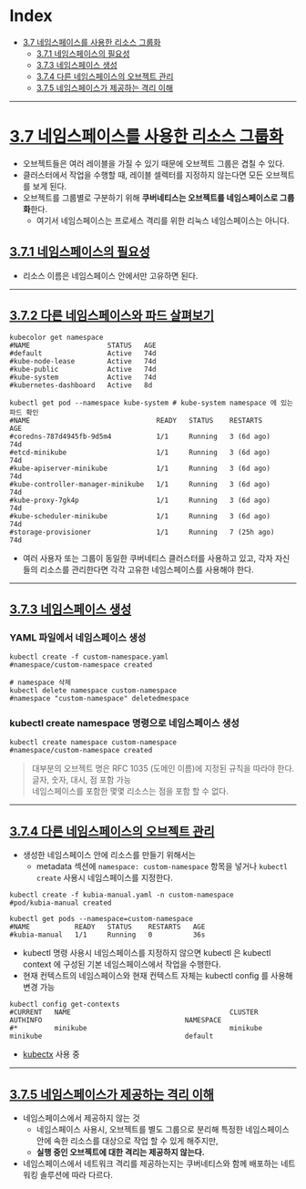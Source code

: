 # Index
* [3.7 네임스페이스를 사용한 리소스 그룹화](#37-네임스페이스를-사용한-리소스-그룹화)
  * [3.7.1 네임스페이스의 필요성](#371-네임스페이스의-필요성)
  * [3.7.3 네임스페이스 생성](#373-네임스페이스-생성)
  * [3.7.4 다른 네임스페이스의 오브젝트 관리](#374-다른-네임스페이스의-오브젝트-관리)
  * [3.7.5 네임스페이스가 제공하는 격리 이해](#375-네임스페이스가-제공하는-격리-이해)

---

# [3.7 네임스페이스를 사용한 리소스 그룹화](#Index)
* 오브젝트들은 여러 레이블을 가질 수 있기 때문에 오브젝트 그룹은 겹칠 수 있다.
* 클러스터에서 작업을 수행할 때, 레이블 셀렉터를 지정하지 않는다면 모든 오브젝트를 보게 된다.
* 오브젝트를 그룹별로 구분하기 위해 **쿠버네티스는 오브젝트를 네임스페이스로 그룹화**한다.
  * 여기서 네임스페이스는 프로세스 격리를 위한 리눅스 네임스페이스는 아니다.


## [3.7.1 네임스페이스의 필요성](#Index)
* 리소스 이름은 네임스페이스 안에서만 고유하면 된다.

---

## [3.7.2 다른 네임스페이스와 파드 살펴보기](#Index)

```shell
kubecolor get namespace
#NAME                   STATUS   AGE
#default                Active   74d
#kube-node-lease        Active   74d
#kube-public            Active   74d
#kube-system            Active   74d
#kubernetes-dashboard   Active   8d

kubectl get pod --namespace kube-system # kube-system namespace 에 있는 파드 확인
#NAME                               READY   STATUS    RESTARTS      AGE
#coredns-787d4945fb-9d5m4           1/1     Running   3 (6d ago)    74d
#etcd-minikube                      1/1     Running   3 (6d ago)    74d
#kube-apiserver-minikube            1/1     Running   3 (6d ago)    74d
#kube-controller-manager-minikube   1/1     Running   3 (6d ago)    74d
#kube-proxy-7gk4p                   1/1     Running   3 (6d ago)    74d
#kube-scheduler-minikube            1/1     Running   3 (6d ago)    74d
#storage-provisioner                1/1     Running   7 (25h ago)   74d
```

* 여러 사용자 또는 그룹이 동일한 쿠버네티스 클러스터를 사용하고 있고, 각자 자신들의 리소스를 관리한다면 각각 고유한 네임스페이스를 사용해야 한다.

---

## [3.7.3 네임스페이스 생성](#Index)

### YAML 파일에서 네임스페이스 생성

```shell
kubectl create -f custom-namespace.yaml
#namespace/custom-namespace created

# namespace 삭제
kubectl delete namespace custom-namespace
#namespace "custom-namespace" deletedmespace
```

### kubectl create namespace 명령으로 네임스페이스 생성
```shell
kubectl create namespace custom-namespace
#namespace/custom-namespace created
```

> 대부분의 오브젝트 명은 RFC 1035 (도메인 이름)에 지정된 규칙을 따라야 한다.  
> 글자, 숫자, 대시, 점 포함 가능  
> 네임스페이스를 포함한 몇몇 리소스는 점을 포함 할 수 없다.

---

## [3.7.4 다른 네임스페이스의 오브젝트 관리](#Index)

* 생성한 네임스페이스 안에 리소스를 만들기 위해서는
  * metadata  섹션에 `namespace: custom-namespace` 항목을 넣거나 `kubectl create` 사용시 네임스페이스를 지정한다.

```shell
kubectl create -f kubia-manual.yaml -n custom-namespace
#pod/kubia-manual created

kubectl get pods --namespace=custom-namespace
#NAME           READY   STATUS    RESTARTS   AGE
#kubia-manual   1/1     Running   0          36s
```
* kubectl 명령 사용시 네임스페이스를 지정하지 않으면 kubectl 은 kubectl context 에 구성된 기본 네임스페이스에서 작업을 수행한다.
* 현재 컨텍스트의 네임스페이스와 현재 컨텍스트 자체는 kubectl config 를 사용해 변경 가능

```shell
kubectl config get-contexts
#CURRENT   NAME                                       CLUSTER                                    AUTHINFO                                   NAMESPACE
#*         minikube                                   minikube                                   minikube                                   default
```

* [kubectx](https://github.com/ahmetb/kubectx) 사용 중

---

## [3.7.5 네임스페이스가 제공하는 격리 이해](#Index)
* 네임스페이스에서 제공하지 않는 것
  * 네임스페이스 사용시, 오브젝트를 별도 그룹으로 분리해 특정한 네임스페이스 안에 속한 리소스를 대상으로 작업 할 수 있게 해주지만,
  * **실행 중인 오브젝트에 대한 격리는 제공하지 않는다.**
* 네임스페이스에서 네트워크 격리를 제공하는지는 쿠버네티스와 함께 배포하는 네트워킹 솔루션에 따라 다르다.
